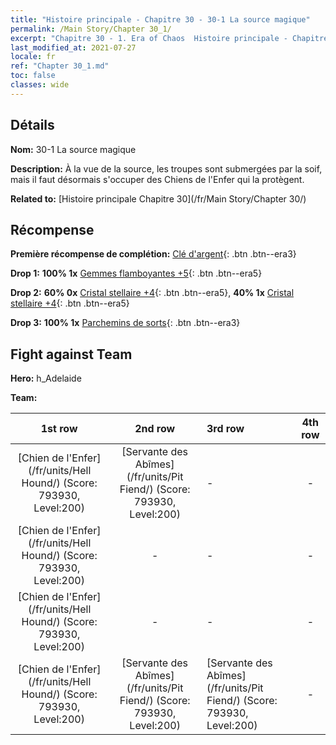 ```yaml
---
title: "Histoire principale - Chapitre 30 - 30-1 La source magique"
permalink: /Main Story/Chapter 30_1/
excerpt: "Chapitre 30 - 1. Era of Chaos  Histoire principale - Chapitre 30_1. 30-1 La source magique"
last_modified_at: 2021-07-27
locale: fr
ref: "Chapter 30_1.md"
toc: false
classes: wide
---
```


## Détails

 **Nom:** 30-1 La source magique

 **Description:** À la vue de la source, les troupes sont submergées par la soif, mais il faut désormais s'occuper des Chiens de l'Enfer qui la protègent.

 **Related to:** [Histoire principale Chapitre 30](/fr/Main Story/Chapter 30/)

## Récompense

 **Première récompense de complétion:** [Clé d'argent](/ItemsFR/con_693/){: .btn .btn--era3}

 **Drop 1:** **100% 1x** [Gemmes flamboyantes +5](/ItemsFR/mat_100/){: .btn .btn--era5}

 **Drop 2:** **60% 0x** [Cristal stellaire +4](/ItemsFR/mat_94/){: .btn .btn--era5}, **40% 1x** [Cristal stellaire +4](/ItemsFR/mat_94/){: .btn .btn--era5}

 **Drop 3:** **100% 1x** [Parchemins de sorts](/ItemsFR/con_694/){: .btn .btn--era3}


## Fight against Team
 **Hero:** h_Adelaide

 **Team:**


  | 1st row | 2nd row | 3rd row | 4th row |
  |:----:|:----:|:----|:----:|
  | [Chien de l'Enfer](/fr/units/Hell Hound/) (Score: 793930, Level:200)  | [Servante des Abîmes](/fr/units/Pit Fiend/) (Score: 793930, Level:200)  | - | - |
  | [Chien de l'Enfer](/fr/units/Hell Hound/) (Score: 793930, Level:200)  | - | - | - |
  | [Chien de l'Enfer](/fr/units/Hell Hound/) (Score: 793930, Level:200)  | - | - | - |
  | [Chien de l'Enfer](/fr/units/Hell Hound/) (Score: 793930, Level:200)  | [Servante des Abîmes](/fr/units/Pit Fiend/) (Score: 793930, Level:200)  | [Servante des Abîmes](/fr/units/Pit Fiend/) (Score: 793930, Level:200)  | - |



